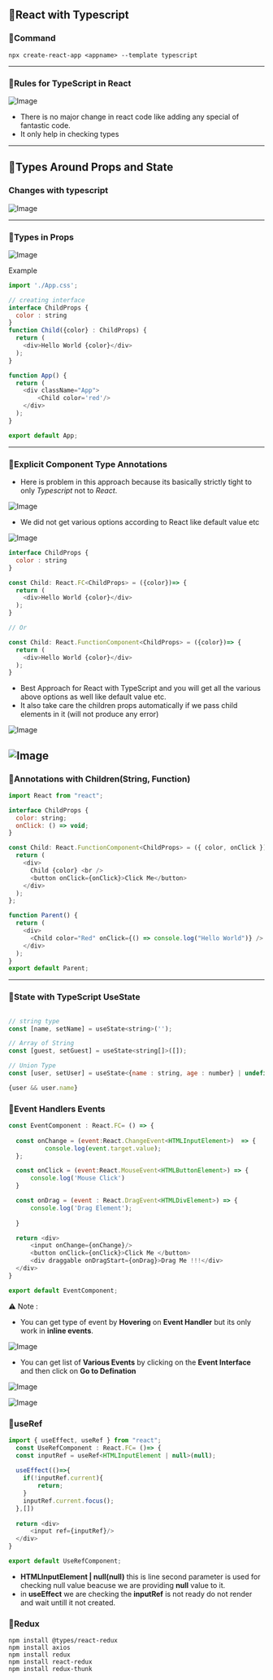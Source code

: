 ## 📔React with Typescript

### 📘Command
```
npx create-react-app <appname> --template typescript
```
---

### 📘Rules for TypeScript in React

![Image](./images/1-typescript-rules.png)

* There is no major change in react code like adding any special of fantastic code. 
* It only help in checking types
---

## 📔Types Around Props and State

### Changes with typescript

![Image](./images/changes-with-type.png)

----

### 📘Types in Props
![Image](./images/2-typesofprops.png)

Example

```javascript
import './App.css';

// creating interface 
interface ChildProps {
  color : string
}
function Child({color} : ChildProps) {
  return (
    <div>Hello World {color}</div>
  );
}

function App() {
  return (
    <div className="App">
        <Child color='red'/>
    </div>
  );
}

export default App;
```
---

### 📘Explicit Component Type Annotations

* Here is problem in this approach because its basically strictly tight to only *Typescript* not to *React*.

![Image](./images/3-problem-simple-approach.png)

* We did not get various options according to React like default value etc

![Image](./images/4-not-getting-various-option-according-to-react.png)

```javascript
interface ChildProps {
  color : string
}

const Child: React.FC<ChildProps> = ({color})=> {
  return (
    <div>Hello World {color}</div>
  );
}

// Or 

const Child: React.FunctionComponent<ChildProps> = ({color})=> {
  return (
    <div>Hello World {color}</div>
  );
}

```
* Best Approach for React with TypeScript and you will get all the various above options as well like default value etc.
* It also take care the children props automatically if we pass child elements in it (will not produce any error)

![Image](./images/5-react-typescript-approach.png)

![Image](./images/react-functional-component.png)
---


### 📘Annotations with Children(String, Function)
```javascript
import React from "react";

interface ChildProps {
  color: string;
  onClick: () => void;
}

const Child: React.FunctionComponent<ChildProps> = ({ color, onClick }) => {
  return (
    <div>
      Child {color} <br />
      <button onClick={onClick}>Click Me</button>
    </div>
  );
};

function Parent() {
  return (
    <div>
      <Child color="Red" onClick={() => console.log("Hello World")} />
    </div>
  );
}
export default Parent;
```
---

### 📘State with TypeScript UseState

```javascript

// string type
const [name, setName] = useState<string>('');

// Array of String
const [guest, setGuest] = useState<string[]>([]);

// Union Type
const [user, setUser] = useState<{name : string, age : number} | undefined>();

{user && user.name}
```

### 📘Event Handlers Events

```javascript
const EventComponent : React.FC= () => {
    
  const onChange = (event:React.ChangeEvent<HTMLInputElement>)  => {
          console.log(event.target.value);
  };

  const onClick = (event:React.MouseEvent<HTMLButtonElement>) => {
      console.log('Mouse Click')
  }

  const onDrag = (event : React.DragEvent<HTMLDivElement>) => {
      console.log('Drag Element');
      
  }

  return <div>
      <input onChange={onChange}/>
      <button onClick={onClick}>Click Me </button>
      <div draggable onDragStart={onDrag}>Drag Me !!!</div>
  </div>
}

export default EventComponent;
```

⚠️ Note : 
* You can get type of event by __Hovering__ on __Event Handler__ but its only work in __inline events__. 

![Image](./images/6-event-handling-types.png)

* You can get list of __Various Events__ by clicking on the __Event Interface__  and then click on __Go to Defination__
  
 ![Image](./images/7-event-interface.png)

![Image](./images/8-event-interface-go-to-defination.png)

### 📘useRef

```javascript
import { useEffect, useRef } from "react";
  const UseRefComponent : React.FC= ()=> {
  const inputRef = useRef<HTMLInputElement | null>(null);
    
  useEffect(()=>{
    if(!inputRef.current){
        return;
    }
    inputRef.current.focus();
  },[])
  
  return <div>
      <input ref={inputRef}/>
  </div>
}

export default UseRefComponent;
```
* __HTMLInputElement | null(null)__ this is line second parameter is used for checking null value beacuse we are providing __null__ value to it.
* in __useEffect__ we are checking the __inputRef__ is not ready do not render and wait untill it not created.

### 📘Redux
```
npm install @types/react-redux
npm install axios
npm install redux
npm install react-redux
npm install redux-thunk
```